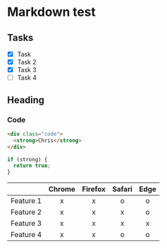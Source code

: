 # Markdown test

## Tasks

- [x] Task
- [x] Task 2
- [x] Task 3
- [ ] Task 4

## Heading

### Code

```html
<div class="code">
  <strong>Chris</strong>
</div>
```

```javascript
if (strong) {
  return true;
}
```

|           | Chrome | Firefox | Safari | Edge |
| --------- | :----: | :-----: | :----: | :--: |
| Feature 1 |   x    |    x    |   o    |  o   |
| Feature 2 |   x    |    x    |   x    |  o   |
| Feature 3 |   x    |    x    |   x    |  x   |
| Feature 4 |   x    |    x    |   o    |  o   |
